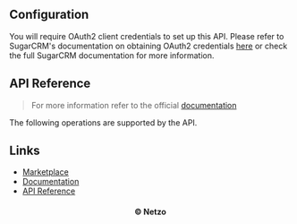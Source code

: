 ## Configuration

You will require OAuth2 client credentials to set up this API. Please refer to
SugarCRM's documentation on obtaining OAuth2 credentials
[here](https://support.sugarcrm.com/Documentation/Sugar_Developer/Sugar_Developer_Guide_11.0/Integration/Web_Services/REST_API/#Authentication)
or check the full SugarCRM documentation for more information.

## API Reference

> For more information refer to the official [documentation](#links)

The following operations are supported by the API.

## Links

- [Marketplace](https://app.netzo.io/resources/resource-http-sugarcrm)
- [Documentation](https://developer.sugarcrm.com/en/docs/sugarcrm-api)
- [API Reference](https://support.sugarcrm.com/Documentation/Sugar_Developer/Sugar_Developer_Guide_11.0/Integration/Web_Services/REST_API/Endpoints/)

<div align="center">
  <h4>© Netzo</h4>
</div>
